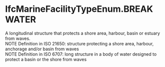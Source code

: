 IfcMarineFacilityTypeEnum.BREAKWATER
====================================
A longitudinal structure that protects a shore area, harbour, basin or estuary
from waves.  
NOTE Definition in ISO 21650: structure protecting a shore area, harbour,
anchorage and/or basin from waves  
NOTE Definition in ISO 6707: long structure in a body of water designed to
protect a basin or the shore from waves


